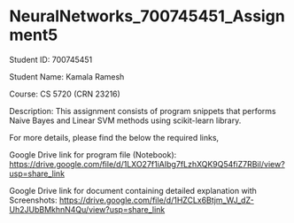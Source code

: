 # NeuralNetworks_700745451_Assignment5
Student ID: 700745451
 
Student Name: Kamala Ramesh
 
Course: CS 5720 (CRN 23216)

Description: This assignment consists of program snippets that performs Naive Bayes and Linear SVM methods using scikit-learn library.

For more details, please find the below the required links,
 
Google Drive link for program file (Notebook):
https://drive.google.com/file/d/1LXO27f1iAIbg7fLzhXQK9Q54fiZ7RBiI/view?usp=share_link

Google Drive link for document containing detailed explanation with Screenshots:
https://drive.google.com/file/d/1HZCLx6Btjm_WJ_dZ-Uh2JUbBMkhnN4Qu/view?usp=share_link
